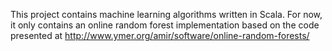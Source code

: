 This project contains machine learning algorithms written in Scala. 
For now, it only contains an online random forest implementation based on
the code presented at http://www.ymer.org/amir/software/online-random-forests/